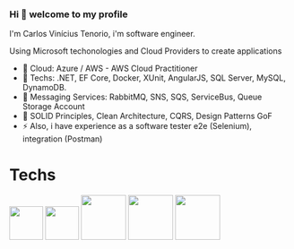 ### Hi 👋 welcome to my profile

I'm Carlos Vinícius Tenorio, i'm software engineer.

Using Microsoft techonologies and Cloud Providers to create applications

- 💬 Cloud: Azure / AWS - AWS Cloud Practitioner
- 💬 Techs: .NET, EF Core, Docker, XUnit, AngularJS, SQL Server, MySQL, DynamoDB.
- 💼 Messaging Services: RabbitMQ, SNS, SQS, ServiceBus, Queue Storage Account
- 🌱 SOLID Principles, Clean Architecture, CQRS, Design Patterns GoF
- ⚡ Also, i have experience as a software tester e2e (Selenium), integration (Postman)

# Techs

<div>
<img src="https://cdn.jsdelivr.net/gh/devicons/devicon/icons/csharp/csharp-original.svg" width="60"/>          
<img src="https://cdn.jsdelivr.net/gh/devicons/devicon/icons/dotnetcore/dotnetcore-original.svg" width="60"/>          
<img src="https://cdn.jsdelivr.net/gh/devicons/devicon/icons/azure/azure-original-wordmark.svg" width="80"/>          
<img src="https://cdn.jsdelivr.net/gh/devicons/devicon/icons/amazonwebservices/amazonwebservices-original-wordmark.svg" width="80"/>           
<img src="https://cdn.jsdelivr.net/gh/devicons/devicon/icons/angularjs/angularjs-original-wordmark.svg" width="80"/>
</div>
